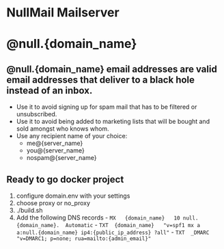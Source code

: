 # NullMail Mailserver
# @null.{domain_name}

## @null.{domain_name} email addresses are valid email addresses that deliver to a black hole instead of an inbox.
  - Use it to avoid signing up for spam mail that has to be filtered or unsubscribed.
  - Use it to avoid being added to marketing lists that will be bought and sold amongst who knows whom.
  - Use any recipient name of your choice:
      - me@{server_name}
      - you@{server_name}
      - nospam@{server_name}

## Ready to go docker project
  1. configure domain.env with your settings
  2. choose proxy or no_proxy
  3. ./build.sh
  4. Add the following DNS records
    - `MX	{domain_name}	10 null.{domain_name}.	Automatic`
    - `TXT	{domain_name}	"v=spf1 mx a a:null.{domain_name} ip4:{public_ip_address} ?all"`
    - `TXT	_DMARC	"v=DMARC1; p=none; rua=mailto:{admin_email}"`
